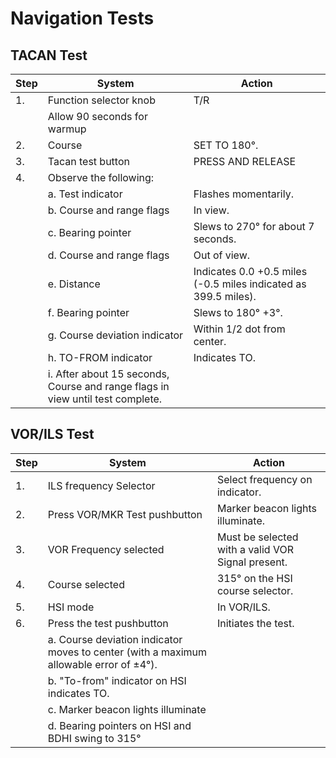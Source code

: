 # Navigation Tests

## TACAN Test

| Step | System                                                                         | Action                                                          |
|------|--------------------------------------------------------------------------------|-----------------------------------------------------------------|
| 1.   | Function selector knob                                                         | T/R                                                             |
|      | Allow 90 seconds for warmup                                                    |                                                                 |
| 2.   | Course                                                                         | SET TO 180°.                                                    |
| 3.   | Tacan test button                                                              | PRESS AND RELEASE                                               |
| 4.   | Observe the following:                                                         |                                                                 |
|      | a. Test indicator                                                              | Flashes momentarily.                                            |
|      | b. Course and range flags                                                      | In view.                                                        |
|      | c. Bearing pointer                                                             | Slews to 270° for about 7 seconds.                              |
|      | d. Course and range flags                                                      | Out of view.                                                    |
|      | e. Distance                                                                    | Indicates 0.0 +0.5 miles (-0.5 miles indicated as 399.5 miles). |
|      | f. Bearing pointer                                                             | Slews to 180° +3°.                                              |
|      | g. Course deviation indicator                                                  | Within 1/2 dot from center.                                     |
|      | h. TO-FROM indicator                                                           | Indicates TO.                                                   |
|      | i. After about 15 seconds, Course and range flags in view until test complete. |                                                                 |

## VOR/ILS Test

| Step | System                                                                                   | Action                                            |
|------|------------------------------------------------------------------------------------------|---------------------------------------------------|
| 1.   | ILS frequency Selector                                                                   | Select frequency on indicator.                    |
| 2.   | Press VOR/MKR Test pushbutton                                                            | Marker beacon lights illuminate.                  |
| 3.   | VOR Frequency selected                                                                   | Must be selected with a valid VOR Signal present. |
| 4.   | Course selected                                                                          | 315° on the HSI course selector.                  |
| 5.   | HSI mode                                                                                 | In VOR/ILS.                                       |
| 6.   | Press the test pushbutton                                                                | Initiates the test.                               |
|      | a. Course deviation indicator moves to center (with a maximum allowable error of ±4°). |                                                   |
|      | b. "To-from" indicator on HSI indicates TO.                                              |                                                   |
|      | c. Marker beacon lights illuminate                                                       |                                                   |
|      | d. Bearing pointers on HSI and BDHI swing to 315°                                        |                                                   |
